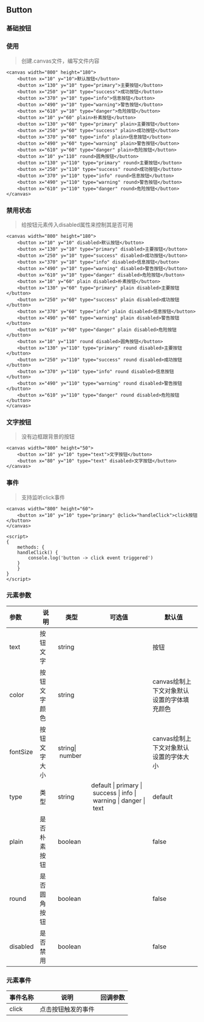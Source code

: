 ## Button

### 基础按钮

<ClientOnly>
<vp-button></vp-button>
</ClientOnly>

### 使用

> 创建.canvas文件，编写文件内容

```canvas
<canvas width="800" height="180">
    <button x="10" y="10">默认按钮</button>
    <button x="130" y="10" type="primary">主要按钮</button>
    <button x="250" y="10" type="success">成功按钮</button>
    <button x="370" y="10" type="info">信息按钮</button>
    <button x="490" y="10" type="warning">警告按钮</button>
    <button x="610" y="10" type="danger">危险按钮</button>
    <button x="10" y="60" plain>朴素按钮</button>
    <button x="130" y="60" type="primary" plain>主要按钮</button>
    <button x="250" y="60" type="success" plain>成功按钮</button>
    <button x="370" y="60" type="info" plain>信息按钮</button>
    <button x="490" y="60" type="warning" plain>警告按钮</button>
    <button x="610" y="60" type="danger" plain>危险按钮</button>
    <button x="10" y="110" round>圆角按钮</button>
    <button x="130" y="110" type="primary" round>主要按钮</button>
    <button x="250" y="110" type="success" round>成功按钮</button>
    <button x="370" y="110" type="info" round>信息按钮</button>
    <button x="490" y="110" type="warning" round>警告按钮</button>
    <button x="610" y="110" type="danger" round>危险按钮</button>
</canvas>

```

### 禁用状态

<ClientOnly>
<vp-button-disabled></vp-button-disabled>
</ClientOnly>

> 给按钮元素传入disabled属性来控制其是否可用

```
<canvas width="800" height="180">
    <button x="10" y="10" disabled>默认按钮</button>
    <button x="130" y="10" type="primary" disabled>主要按钮</button>
    <button x="250" y="10" type="success" disabled>成功按钮</button>
    <button x="370" y="10" type="info" disabled>信息按钮</button>
    <button x="490" y="10" type="warning" disabled>警告按钮</button>
    <button x="610" y="10" type="danger" disabled>危险按钮</button>
    <button x="10" y="60" plain disabled>朴素按钮</button>
    <button x="130" y="60" type="primary" plain disabled>主要按钮</button>
    <button x="250" y="60" type="success" plain disabled>成功按钮</button>
    <button x="370" y="60" type="info" plain disabled>信息按钮</button>
    <button x="490" y="60" type="warning" plain disabled>警告按钮</button>
    <button x="610" y="60" type="danger" plain disabled>危险按钮</button>
    <button x="10" y="110" round disabled>圆角按钮</button>
    <button x="130" y="110" type="primary" round disabled>主要按钮</button>
    <button x="250" y="110" type="success" round disabled>成功按钮</button>
    <button x="370" y="110" type="info" round disabled>信息按钮</button>
    <button x="490" y="110" type="warning" round disabled>警告按钮</button>
    <button x="610" y="110" type="danger" round disabled>危险按钮</button>
</canvas>
```

### 文字按钮

> 没有边框跟背景的按钮

<ClientOnly>
<vp-text-button></vp-text-button>
</ClientOnly>

```
<canvas width="800" height="50">
    <button x="10" y="10" type="text">文字按钮</button>
    <button x="80" y="10" type="text" disabled>文字按钮</button>
</canvas>
```

### 事件

> 支持监听click事件

<ClientOnly>
<vp-button-event></vp-button-event>
</ClientOnly>

```
<canvas width="800" height="60">
    <button x="10" y="10" type="primary" @click="handleClick">click按钮</button>
</canvas>

<script>
{
    methods: {
	handleClick() {
	    console.log('button -> click event triggered')
	}
    }
}
</script>
```

### 元素参数

| 参数     | 说明         | 类型             | 可选值                                                                         | 默认值                                     |
| :------- | ------------ | ---------------- | ------------------------------------------------------------------------------ | ------------------------------------------ |
| text     | 按钮文字     | string           |                                                                                | 按钮                                       |
| color    | 按钮文字颜色 | string           |                                                                                | canvas绘制上下文对象默认设置的字体填充颜色 |
| fontSize | 按钮文字大小 | string\| number |                                                                                | canvas绘制上下文对象默认设置的字体大小     |
| type     | 类型         | string           | default \| primary \| success \| info \| warning \| danger \| text | default                                    |
| plain    | 是否朴素按钮 | boolean          |                                                                                | false                                      |
| round    | 是否圆角按钮 | boolean          |                                                                                | false                                      |
| disabled | 是否禁用     | boolean          |                                                                                | false                                      |

### 元素事件

| 事件名称 | 说明               | 回调参数 |
| -------- | ------------------ | -------- |
| click    | 点击按钮触发的事件 |          |
